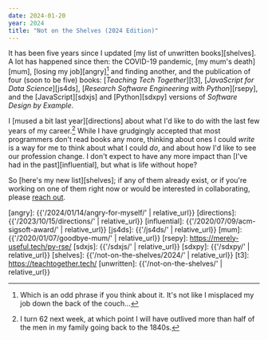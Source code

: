 ```yaml
---
date: 2024-01-20
year: 2024
title: "Not on the Shelves (2024 Edition)"
---
```


It has been five years since I updated [my list of unwritten books][shelves].
A lot has happened since then:
the COVID-19 pandemic,
[my mum's death][mum],
[losing my job][angry][^1] and finding another,
and the publication of four (soon to be five) books:
[*Teaching Tech Together*][t3],
[*JavaScript for Data Science*][js4ds],
[*Research Software Engineering with Python*][rsepy],
and the [JavaScript][sdxjs] and [Python][sdxpy] versions of *Software Design by Example*.

I [mused a bit last year][directions] about
what I'd like to do with the last few years of my career.[^2]
While I have grudgingly accepted that most programmers don't read books any more,
thinking about ones I could *write* is a way for me to think about what I could *do*,
and about how I'd like to see our profession change.
I don't expect to have any more impact than [I've had in the past][influential],
but what is life without hope?

So [here's my new list][shelves];
if any of them already exist,
or if you're working on one of them right now or would be interested in collaborating,
please [reach out](mailto:{{site.author.email}}).

[^1]: Which is an odd phrase if you think about it. It's not like I misplaced my job down the back of the couch…

[^2]: I turn 62 next week, at which point I will have outlived more than half of the men in my family going back to the 1840s.

[angry]: {{'/2024/01/14/angry-for-myself/' | relative_url}}
[directions]: {{'/2023/10/15/directions/' | relative_url}}
[influential]: {{'/2020/07/09/acm-sigsoft-award/' | relative_url}}
[js4ds]: {{'/js4ds/' | relative_url}}
[mum]: {{'/2020/01/07/goodbye-mum/' | relative_url}}
[rsepy]: https://merely-useful.tech/py-rse/
[sdxjs]: {{'/sdxjs/' | relative_url}}
[sdxpy]: {{'/sdxpy/' | relative_url}}
[shelves]: {{'/not-on-the-shelves/2024/' | relative_url}}
[t3]: https://teachtogether.tech/
[unwritten]: {{'/not-on-the-shelves/' | relative_url}}
